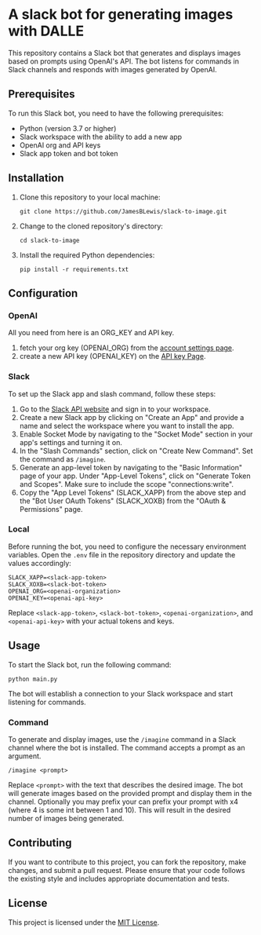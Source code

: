 # A slack bot for generating images with DALLE


This repository contains a Slack bot that generates and displays images based on prompts using OpenAI's API. The bot listens for commands in Slack channels and responds with images generated by OpenAI.

## Prerequisites

To run this Slack bot, you need to have the following prerequisites:

- Python (version 3.7 or higher)
- Slack workspace with the ability to add a new app
- OpenAI org and API keys
- Slack app token and bot token

## Installation

1. Clone this repository to your local machine:

   ```
   git clone https://github.com/JamesBLewis/slack-to-image.git
   ```

2. Change to the cloned repository's directory:

   ```
   cd slack-to-image
   ```

3. Install the required Python dependencies:

   ```
   pip install -r requirements.txt
   ```

## Configuration

### OpenAI

All you need from here is an ORG_KEY and API key.

1. fetch your org key (OPENAI_ORG) from the [account settings page](https://platform.openai.com/account/org-settings).
2. create a new API key (OPENAI_KEY) on the [API key Page](https://platform.openai.com/account/api-keys).

### Slack

To set up the Slack app and slash command, follow these steps:

1. Go to the [Slack API website](https://api.slack.com/apps?new_app=1) and sign in to your workspace.
2. Create a new Slack app by clicking on "Create an App" and provide a name and select the workspace where you want to install the app.
3. Enable Socket Mode by navigating to the "Socket Mode" section in your app's settings and turning it on.
4. In the "Slash Commands" section, click on "Create New Command". Set the command as `/imagine`.
5. Generate an app-level token by navigating to the "Basic Information" page of your app. Under "App-Level Tokens", click on "Generate Token and Scopes". Make sure to include the scope "connections:write".
6. Copy the "App Level Tokens" (SLACK_XAPP) from the above step and the "Bot User OAuth Tokens" (SLACK_XOXB) from the "OAuth & Permissions" page.

### Local

Before running the bot, you need to configure the necessary environment variables. Open the `.env` file in the repository directory and update the values accordingly:

```plaintext
SLACK_XAPP=<slack-app-token>
SLACK_XOXB=<slack-bot-token>
OPENAI_ORG=<openai-organization>
OPENAI_KEY=<openai-api-key>
```

Replace `<slack-app-token>`, `<slack-bot-token>`, `<openai-organization>`, and `<openai-api-key>` with your actual tokens and keys.

## Usage

To start the Slack bot, run the following command:

```
python main.py
```

The bot will establish a connection to your Slack workspace and start listening for commands.

### Command

To generate and display images, use the `/imagine` command in a Slack channel where the bot is installed. The command accepts a prompt as an argument.

```
/imagine <prompt>
```

Replace `<prompt>` with the text that describes the desired image. The bot will generate images based on the provided prompt and display them in the channel. Optionally you may prefix your can prefix your prompt with x4 (where 4 is some int between 1 and 10). This will result in the desired number of images being generated.

## Contributing

If you want to contribute to this project, you can fork the repository, make changes, and submit a pull request. Please ensure that your code follows the existing style and includes appropriate documentation and tests.

## License

This project is licensed under the [MIT License](LICENSE).
